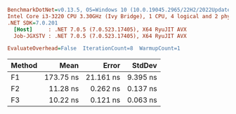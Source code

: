 ``` ini

BenchmarkDotNet=v0.13.5, OS=Windows 10 (10.0.19045.2965/22H2/2022Update)
Intel Core i3-3220 CPU 3.30GHz (Ivy Bridge), 1 CPU, 4 logical and 2 physical cores
.NET SDK=7.0.201
  [Host]     : .NET 7.0.5 (7.0.523.17405), X64 RyuJIT AVX
  Job-JGXSTV : .NET 7.0.5 (7.0.523.17405), X64 RyuJIT AVX

EvaluateOverhead=False  IterationCount=8  WarmupCount=1  

```
| Method |      Mean |     Error |   StdDev |
|------- |----------:|----------:|---------:|
|     F1 | 173.75 ns | 21.161 ns | 9.395 ns |
|     F2 |  11.28 ns |  0.262 ns | 0.137 ns |
|     F3 |  10.22 ns |  0.121 ns | 0.063 ns |

